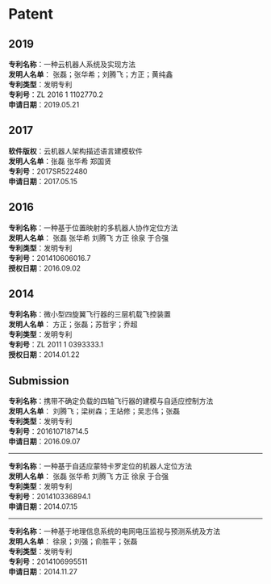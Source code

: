 # Patent

## 2019

**专利名称**：一种云机器人系统及实现方法  
**发明人名单**： 张磊；张华希；刘腾飞；方正；黄纯鑫  
**专利类型**：发明专利  
**专利号**：ZL 2016 1 1102770.2  
**申请日期**：2019.05.21

## 2017

**软件版权**：云机器人架构描述语言建模软件  
**发明人名单**：张磊 张华希 郑国贤  
**专利号**：2017SR522480  
**申请日期**：2017.05.15

## 2016

**专利名称**：一种基于位置映射的多机器人协作定位方法  
**发明人名单**： 张磊 张华希 刘腾飞 方正 徐泉 于合强  
**专利类型**：发明专利  
**专利号**：201410606016.7  
**授权日期**：2016.09.02

## 2014

**专利名称**：微小型四旋翼飞行器的三层机载飞控装置  
**发明人名单**： 方正；张磊；苏哲宇；乔超  
**专利类型**：发明专利  
**专利号**：ZL 2011 1 0393333.1  
**授权日期**：2014.01.22

## Submission

**专利名称**：携带不确定负载的四轴飞行器的建模与自适应控制方法  
**发明人名单**： 刘腾飞；梁树森；王站修；吴志伟；张磊  
**专利类型**：发明专利  
**专利号**：201610718714.5  
**申请日期**：2016.09.07

---

**专利名称**：一种基于自适应蒙特卡罗定位的机器人定位方法  
**发明人名单**： 张磊 张华希 刘腾飞 方正 徐泉 于合强  
**专利类型**：发明专利  
**专利号**：201410336894.1  
**申请日期**：2014.07.15

---

**专利名称**：一种基于地理信息系统的电网电压监视与预测系统及方法  
**发明人名单**： 徐泉；刘强；俞胜平；张磊  
**专利类型**：发明专利  
**专利号**：2014106995511  
**申请日期**：2014.11.27